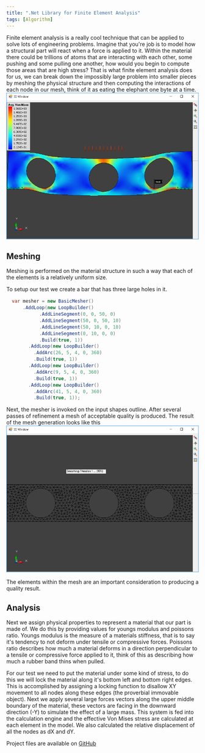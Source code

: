 ```yaml
---
title: ".Net Library for Finite Element Analysis"
tags: [Algorithm]
---
```


Finite element analysis is a really cool technique that can be applied to solve lots of engineering problems. Imagine that you're job is to model how a structural part will react when a force is applied to it. Within the material there could be trillions of atoms that are interacting with each other, some pushing and some pulling one another, how would you begin to compute those areas that are high stress? That is what finite element analysis does for us, we can break down the impossibly large problem into smaller pieces by meshing the physical structure and then computing the interactions of each node in our mesh, think of it as eating the elephant one byte at a time. ![result](/assets/images/2018/08/28/screen2.png)

## Meshing

Meshing is performed on the material structure in such a way that each of the elements is a relatively uniform size.

To setup our test we create a bar that has three large holes in it.

```c#
  var mesher = new BasicMesher()
      .AddLoop(new LoopBuilder()
            .AddLineSegment(0, 0, 50, 0)
            .AddLineSegment(50, 0, 50, 10)
            .AddLineSegment(50, 10, 0, 10)
            .AddLineSegment(0, 10, 0, 0)
            .Build(true, 1))
        .AddLoop(new LoopBuilder()
          .AddArc(26, 5, 4, 0, 360)
          .Build(true, 1))
        .AddLoop(new LoopBuilder()
          .AddArc(9, 5, 4, 0, 360)
          .Build(true, 1))
        .AddLoop(new LoopBuilder()
          .AddArc(41, 5, 4, 0, 360)
          .Build(true, 1));
```

Next, the mesher is invoked on the input shapes outline. After several passes of refinement a mesh of acceptable quality is produced. The result of the mesh generation looks like this ![Mesh Output](/assets/images/2018/08/28/meshout.png)

The elements within the mesh are an important consideration to producing a quality result.

## Analysis

Next we assign physical properties to represent a material that our part is made of. We do this by providing values for youngs modulus and poissons ratio. Youngs modulus is the measure of a materials stiffness, that is to say it's tendency to not deform under tensile or compressive forces. Poissons ratio describes how much a material deforms in a direction perpendicular to a tensile or compressive force applied to it, think of this as describing how much a rubber band thins when pulled.

For our test we need to put the material under some kind of stress, to do this we will lock the material along it's bottom left and bottom right edges. This is accomplished by assigning a locking function to disallow XY movement to all nodes along these edges (the proverbial immovable object). Next we apply several large forces vectors along the upper middle boundary of the material, these vectors are facing in the downward direction (-Y) to simulate the effect of a large mass. This system is fed into the calculation engine and the effective Von Mises stress are calculated at each element in the model. We also calculated the relative displacement of all the nodes as dX and dY.


Project files are available on [GitHub](https://github.com/RaysceneNS/FiniteElementModels)
